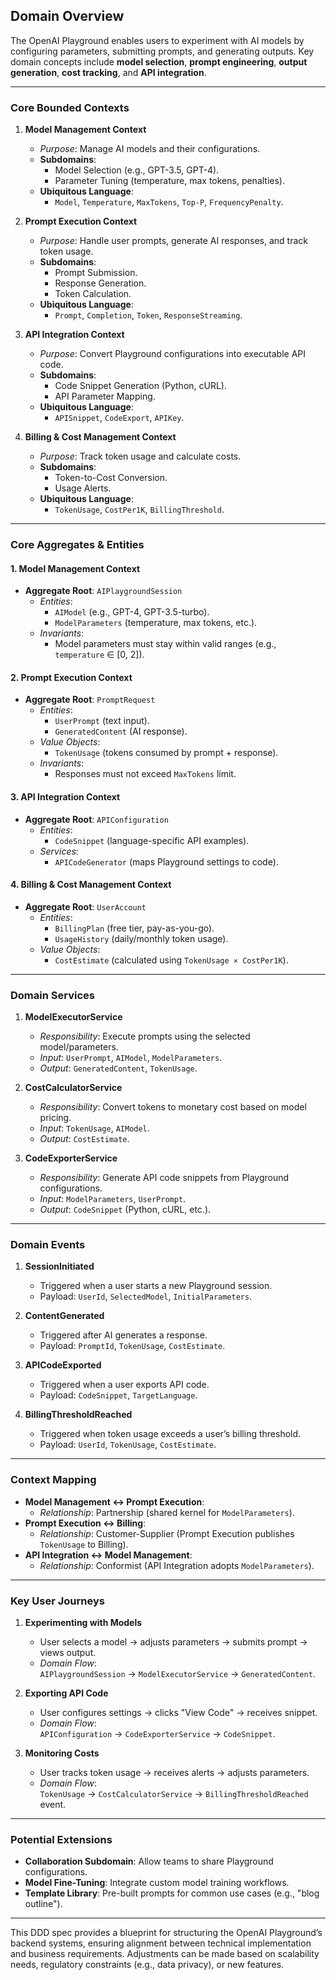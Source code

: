 ## **Domain Overview**
The OpenAI Playground enables users to experiment with AI models by configuring parameters, submitting prompts, and generating outputs. Key domain concepts include **model selection**, **prompt engineering**, **output generation**, **cost tracking**, and **API integration**.

---

### **Core Bounded Contexts**
1. **Model Management Context**  
   - *Purpose*: Manage AI models and their configurations.  
   - **Subdomains**:  
     - Model Selection (e.g., GPT-3.5, GPT-4).  
     - Parameter Tuning (temperature, max tokens, penalties).  
   - **Ubiquitous Language**:  
     - `Model`, `Temperature`, `MaxTokens`, `Top-P`, `FrequencyPenalty`.  

2. **Prompt Execution Context**  
   - *Purpose*: Handle user prompts, generate AI responses, and track token usage.  
   - **Subdomains**:  
     - Prompt Submission.  
     - Response Generation.  
     - Token Calculation.  
   - **Ubiquitous Language**:  
     - `Prompt`, `Completion`, `Token`, `ResponseStreaming`.  

3. **API Integration Context**  
   - *Purpose*: Convert Playground configurations into executable API code.  
   - **Subdomains**:  
     - Code Snippet Generation (Python, cURL).  
     - API Parameter Mapping.  
   - **Ubiquitous Language**:  
     - `APISnippet`, `CodeExport`, `APIKey`.  

4. **Billing & Cost Management Context**  
   - *Purpose*: Track token usage and calculate costs.  
   - **Subdomains**:  
     - Token-to-Cost Conversion.  
     - Usage Alerts.  
   - **Ubiquitous Language**:  
     - `TokenUsage`, `CostPer1K`, `BillingThreshold`.  

---

### **Core Aggregates & Entities**
#### **1. Model Management Context**
- **Aggregate Root**: `AIPlaygroundSession`  
  - *Entities*:  
    - `AIModel` (e.g., GPT-4, GPT-3.5-turbo).  
    - `ModelParameters` (temperature, max tokens, etc.).  
  - *Invariants*:  
    - Model parameters must stay within valid ranges (e.g., `temperature` ∈ [0, 2]).  

#### **2. Prompt Execution Context**
- **Aggregate Root**: `PromptRequest`  
  - *Entities*:  
    - `UserPrompt` (text input).  
    - `GeneratedContent` (AI response).  
  - *Value Objects*:  
    - `TokenUsage` (tokens consumed by prompt + response).  
  - *Invariants*:  
    - Responses must not exceed `MaxTokens` limit.  

#### **3. API Integration Context**
- **Aggregate Root**: `APIConfiguration`  
  - *Entities*:  
    - `CodeSnippet` (language-specific API examples).  
  - *Services*:  
    - `APICodeGenerator` (maps Playground settings to code).  

#### **4. Billing & Cost Management Context**
- **Aggregate Root**: `UserAccount`  
  - *Entities*:  
    - `BillingPlan` (free tier, pay-as-you-go).  
    - `UsageHistory` (daily/monthly token usage).  
  - *Value Objects*:  
    - `CostEstimate` (calculated using `TokenUsage × CostPer1K`).  

---

### **Domain Services**
1. **ModelExecutorService**  
   - *Responsibility*: Execute prompts using the selected model/parameters.  
   - *Input*: `UserPrompt`, `AIModel`, `ModelParameters`.  
   - *Output*: `GeneratedContent`, `TokenUsage`.  

2. **CostCalculatorService**  
   - *Responsibility*: Convert tokens to monetary cost based on model pricing.  
   - *Input*: `TokenUsage`, `AIModel`.  
   - *Output*: `CostEstimate`.  

3. **CodeExporterService**  
   - *Responsibility*: Generate API code snippets from Playground configurations.  
   - *Input*: `ModelParameters`, `UserPrompt`.  
   - *Output*: `CodeSnippet` (Python, cURL, etc.).  

---

### **Domain Events**
1. **SessionInitiated**  
   - Triggered when a user starts a new Playground session.  
   - Payload: `UserId`, `SelectedModel`, `InitialParameters`.  

2. **ContentGenerated**  
   - Triggered after AI generates a response.  
   - Payload: `PromptId`, `TokenUsage`, `CostEstimate`.  

3. **APICodeExported**  
   - Triggered when a user exports API code.  
   - Payload: `CodeSnippet`, `TargetLanguage`.  

4. **BillingThresholdReached**  
   - Triggered when token usage exceeds a user’s billing threshold.  
   - Payload: `UserId`, `TokenUsage`, `CostEstimate`.  

---

### **Context Mapping**
- **Model Management ↔ Prompt Execution**:  
  - *Relationship*: Partnership (shared kernel for `ModelParameters`).  
- **Prompt Execution ↔ Billing**:  
  - *Relationship*: Customer-Supplier (Prompt Execution publishes `TokenUsage` to Billing).  
- **API Integration ↔ Model Management**:  
  - *Relationship*: Conformist (API Integration adopts `ModelParameters`).  

---

### **Key User Journeys**
1. **Experimenting with Models**  
   - User selects a model → adjusts parameters → submits prompt → views output.  
   - *Domain Flow*:  
     `AIPlaygroundSession` → `ModelExecutorService` → `GeneratedContent`.  

2. **Exporting API Code**  
   - User configures settings → clicks "View Code" → receives snippet.  
   - *Domain Flow*:  
     `APIConfiguration` → `CodeExporterService` → `CodeSnippet`.  

3. **Monitoring Costs**  
   - User tracks token usage → receives alerts → adjusts parameters.  
   - *Domain Flow*:  
     `TokenUsage` → `CostCalculatorService` → `BillingThresholdReached` event.  

---

### **Potential Extensions**
- **Collaboration Subdomain**: Allow teams to share Playground configurations.  
- **Model Fine-Tuning**: Integrate custom model training workflows.  
- **Template Library**: Pre-built prompts for common use cases (e.g., "blog outline").  

---

This DDD spec provides a blueprint for structuring the OpenAI Playground’s backend systems, ensuring alignment between technical implementation and business requirements. Adjustments can be made based on scalability needs, regulatory constraints (e.g., data privacy), or new features.
